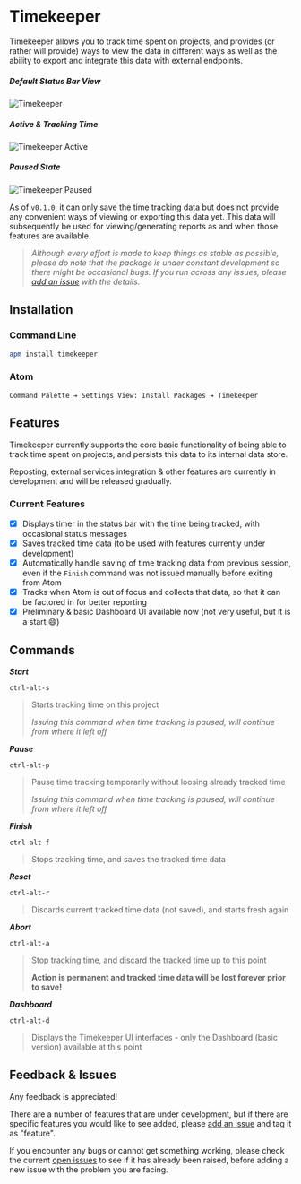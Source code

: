 # Timekeeper

Timekeeper allows you to track time spent on projects, and provides (or rather will provide) ways to view the data in different ways as well as the ability to export and integrate this data with external endpoints.

##### Default Status Bar View

![Timekeeper](https://github.com/skulled/timekeeper/raw/master/docs/assets/images/timekeeper-status-bar-view.png)

##### Active & Tracking Time

![Timekeeper Active](https://github.com/skulled/timekeeper/raw/master/docs/assets/images/timekeeper-status-bar-view-active.png)

##### Paused State

![Timekeeper Paused](https://github.com/skulled/timekeeper/raw/master/docs/assets/images/timekeeper-status-bar-view-paused.png)

As of `v0.1.0`, it can only save the time tracking data but does not provide any convenient ways of viewing or exporting this data yet. This data will subsequently be used for viewing/generating reports as and when those features are available.

> _Although every effort is made to keep things as stable as possible, please do note that the package is under constant development so there might be occasional bugs. If you run across any issues, please [add an issue](https://github.com/skulled/timekeeper/issues/new) with the details._

## Installation

### Command Line

```bash
apm install timekeeper
```

### Atom

```
Command Palette ➔ Settings View: Install Packages ➔ Timekeeper
```

## Features

Timekeeper currently supports the core basic functionality of being able to track time spent on projects, and persists this data to its internal data store.

Reposting, external services integration & other features are currently in development and will be released gradually.

### Current Features

- [x] Displays timer in the status bar with the time being tracked, with occasional status messages
- [x] Saves tracked time data (to be used with features currently under development)
- [x] Automatically handle saving of time tracking data from previous session, even if the `Finish` command was not issued manually before exiting from Atom
- [x] Tracks when Atom is out of focus and collects that data, so that it can be factored in for better reporting
- [x] Preliminary & basic Dashboard UI available now (not very useful, but it is a start :smile:)

## Commands

**_Start_**

```
ctrl-alt-s
```

> Starts tracking time on this project
>
> _Issuing this command when time tracking is paused, will continue from where it left off_

**_Pause_**

```
ctrl-alt-p
```

> Pause time tracking temporarily without loosing already tracked time
>
> _Issuing this command when time tracking is paused, will continue from where it left off_

**_Finish_**

```
ctrl-alt-f
```

> Stops tracking time, and saves the tracked time data

**_Reset_**

```
ctrl-alt-r
```

> Discards current tracked time data (not saved), and starts fresh again

**_Abort_**

```
ctrl-alt-a
```

> Stop tracking time, and discard the tracked time up to this point
>
> **Action is permanent and tracked time data will be lost forever prior to save!**

**_Dashboard_**

```
ctrl-alt-d
```

> Displays the Timekeeper UI interfaces - only the Dashboard (basic version) available at this point

## Feedback & Issues

Any feedback is appreciated!

There are a number of features that are under development, but if there are specific features you would like to see added, please [add an issue](https://github.com/skulled/timekeeper/issues/new) and tag it as "feature".

If you encounter any bugs or cannot get something working, please check the current [open issues](https://github.com/skulled/timekeeper/issues) to see if it has already been raised, before adding a new issue with the problem you are facing.